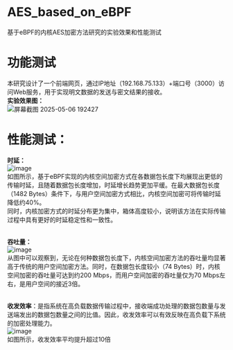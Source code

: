 # AES_based_on_eBPF
基于eBPF的内核AES加密方法研究的实验效果和性能测试
# 功能测试
本研究设计了一个前端网页，通过IP地址（192.168.75.133）+端口号（3000）访问Web服务，用于实现明文数据的发送与密文结果的接收。<br>
**实验效果图：**<br>
![屏幕截图 2025-05-06 192427](https://github.com/user-attachments/assets/210b3293-0ae6-4ec9-84ca-c8affac54591)
<br>
# 性能测试：
**时延：**<br>
![image](https://github.com/user-attachments/assets/fbc691e0-89df-4016-8357-00cbe4a47a0e)<br>
如图所示，基于eBPF实现的内核空间加密方式在各数据包长度下均展现出更低的传输时延，且随着数据包长度增加，时延增长趋势更加平缓。在最大数据包长度（1482 Bytes）条件下，与用户空间加密方式相比，内核空间加密可将传输时延降低约40%。<br>
同时，内核加密方式的时延分布更为集中，箱体高度较小，说明该方法在实际传输过程中具有更好的时延稳定性和一致性。<br><br>

**吞吐量：**<br>
![image](https://github.com/user-attachments/assets/0c51a4ab-f598-4b80-9eb3-6d569e3aa837)<br>
从图中可以观察到，无论在何种数据包长度下，内核空间加密方法的吞吐量均显著高于传统的用户空间加密方法。同时，在数据包长度较小（74 Bytes）时，内核空间加密的吞吐量可达到约200 Mbps，而用户空间加密的吞吐量仅为70 Mbps左右，是用户空间的接近3倍。<br><br>

**收发效率**：是指系统在高负载数据传输过程中，接收端成功处理的数据包数量与发送端发出的数据包数量之间的比值。因此，收发效率可以有效反映在高负载下系统的加密处理能力。<br>
![image](https://github.com/user-attachments/assets/16da099b-1c51-40cb-86af-5b9fed915c0c)<br>
如图所示，收发效率平均提升超过10倍<br>
